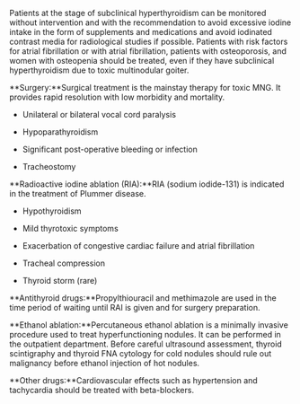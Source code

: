 Patients at the stage of subclinical hyperthyroidism can be monitored without intervention and with the recommendation to avoid excessive iodine intake in the form of supplements and medications and avoid iodinated contrast media for radiological studies if possible. Patients with risk factors for atrial fibrillation or with atrial fibrillation, patients with osteoporosis, and women with osteopenia should be treated, even if they have subclinical hyperthyroidism due to toxic multinodular goiter.

**Surgery:**Surgical treatment is the mainstay therapy for toxic MNG. It provides rapid resolution with low morbidity and mortality.

- Unilateral or bilateral vocal cord paralysis

- Hypoparathyroidism

- Significant post-operative bleeding or infection

- Tracheostomy

**Radioactive iodine ablation (RIA):**RIA (sodium iodide-131) is indicated in the treatment of Plummer disease.

- Hypothyroidism

- Mild thyrotoxic symptoms

- Exacerbation of congestive cardiac failure and atrial fibrillation

- Tracheal compression

- Thyroid storm (rare)

**Antithyroid drugs:**Propylthiouracil and methimazole are used in the time period of waiting until RAI is given and for surgery preparation.

**Ethanol ablation:**Percutaneous ethanol ablation is a minimally invasive procedure used to treat hyperfunctioning nodules. It can be performed in the outpatient department. Before careful ultrasound assessment, thyroid scintigraphy and thyroid FNA cytology for cold nodules should rule out malignancy before ethanol injection of hot nodules.

**Other drugs:**Cardiovascular effects such as hypertension and tachycardia should be treated with beta-blockers.